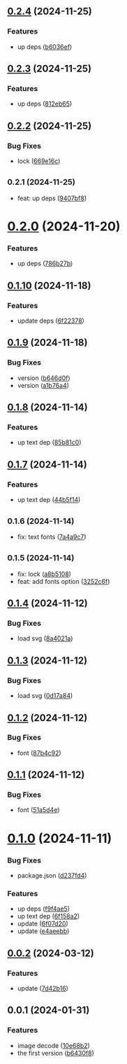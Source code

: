 ## [0.2.4](https://github.com/qq15725/modern-pdf/compare/v0.2.3...v0.2.4) (2024-11-25)


### Features

* up deps ([b6036ef](https://github.com/qq15725/modern-pdf/commit/b6036ef5d6ee1f0e49be4f3b42381f357e1b6fc0))



## [0.2.3](https://github.com/qq15725/modern-pdf/compare/v0.2.2...v0.2.3) (2024-11-25)


### Features

* up deps ([812eb65](https://github.com/qq15725/modern-pdf/commit/812eb650b9e9caf7fa9ebcdb40603627c3b9296b))



## [0.2.2](https://github.com/qq15725/modern-pdf/compare/v0.2.1...v0.2.2) (2024-11-25)


### Bug Fixes

* lock ([669e16c](https://github.com/qq15725/modern-pdf/commit/669e16c11a5b68a87e4ce69f22059a9c7c0baeba))



## <small>0.2.1 (2024-11-25)</small>

* feat: up deps ([9407bf8](https://github.com/qq15725/modern-pdf/commit/9407bf8))



# [0.2.0](https://github.com/qq15725/modern-pdf/compare/v0.1.10...v0.2.0) (2024-11-20)


### Features

* up deps ([786b27b](https://github.com/qq15725/modern-pdf/commit/786b27b681bd215b280d7f4888ae6f26864cbc92))



## [0.1.10](https://github.com/qq15725/modern-pdf/compare/v0.1.9...v0.1.10) (2024-11-18)


### Features

* update deps ([6f22378](https://github.com/qq15725/modern-pdf/commit/6f22378ca342631a0146f7a9e60ca6045e125e5b))



## [0.1.9](https://github.com/qq15725/modern-pdf/compare/v0.1.8...v0.1.9) (2024-11-18)


### Bug Fixes

* version ([b646d0f](https://github.com/qq15725/modern-pdf/commit/b646d0f0d2bf1d7bc3de65194f61eb7fbc034b51))
* version ([a1b76a4](https://github.com/qq15725/modern-pdf/commit/a1b76a47b6dffee6a74d5a263f5b96f8505c57b9))



## [0.1.8](https://github.com/qq15725/modern-pdf/compare/v0.1.7...v0.1.8) (2024-11-14)


### Features

* up text dep ([85b81c0](https://github.com/qq15725/modern-pdf/commit/85b81c07809e8064c64d00cee0a5b15d200cbe9c))



## [0.1.7](https://github.com/qq15725/modern-pdf/compare/v0.1.6...v0.1.7) (2024-11-14)


### Features

* up text dep ([44b5f14](https://github.com/qq15725/modern-pdf/commit/44b5f146a8bfea08b50be5035933f1b4a02ddcf9))



## <small>0.1.6 (2024-11-14)</small>

* fix: text fonts ([7a4a9c7](https://github.com/qq15725/modern-pdf/commit/7a4a9c7))



## <small>0.1.5 (2024-11-14)</small>

* fix: lock ([a8b5108](https://github.com/qq15725/modern-pdf/commit/a8b5108))
* feat: add fonts option ([3252c6f](https://github.com/qq15725/modern-pdf/commit/3252c6f))



## [0.1.4](https://github.com/qq15725/modern-pdf/compare/v0.1.3...v0.1.4) (2024-11-12)


### Bug Fixes

* load svg ([8a4021a](https://github.com/qq15725/modern-pdf/commit/8a4021a03ec0a12e1013074ce61461c6d4a9a030))



## [0.1.3](https://github.com/qq15725/modern-pdf/compare/v0.1.2...v0.1.3) (2024-11-12)


### Bug Fixes

* load svg ([0d17a84](https://github.com/qq15725/modern-pdf/commit/0d17a84ce5b33386ec91e72d88b91d4435ce8c83))



## [0.1.2](https://github.com/qq15725/modern-pdf/compare/v0.1.1...v0.1.2) (2024-11-12)


### Bug Fixes

* font ([87b4c92](https://github.com/qq15725/modern-pdf/commit/87b4c92467ddfbbd5ecdbe8e0f476b288b265a62))



## [0.1.1](https://github.com/qq15725/modern-pdf/compare/v0.1.0...v0.1.1) (2024-11-12)


### Bug Fixes

* font ([51a5d4e](https://github.com/qq15725/modern-pdf/commit/51a5d4e38fc056d4a0691d45c182ca57d332f59c))



# [0.1.0](https://github.com/qq15725/modern-pdf/compare/v0.0.2...v0.1.0) (2024-11-11)


### Bug Fixes

* package.json ([d237fd4](https://github.com/qq15725/modern-pdf/commit/d237fd4742db1933bab371cccb5ad3ce04dab9ea))


### Features

* up deps ([f9f4ae5](https://github.com/qq15725/modern-pdf/commit/f9f4ae57d6a7275198aa0a01f23b622b1f17dc27))
* up text dep ([6f158a2](https://github.com/qq15725/modern-pdf/commit/6f158a221fa56a63b66f0040cf0070e8163ae02c))
* update ([6f07d20](https://github.com/qq15725/modern-pdf/commit/6f07d20c1dcfb8d113852d54b3c991bd7347ad15))
* update ([e4aeebb](https://github.com/qq15725/modern-pdf/commit/e4aeebbcb050a942076b6eb6925d92c6137b66e3))



## [0.0.2](https://github.com/qq15725/modern-pdf/compare/v0.0.1...v0.0.2) (2024-03-12)


### Features

* update ([7d42b16](https://github.com/qq15725/modern-pdf/commit/7d42b16518e7dccc535c9926b32eae87549d36ab))



## 0.0.1 (2024-01-31)


### Features

* image decode ([10e68b2](https://github.com/qq15725/modern-pdf/commit/10e68b2962323c55fe5c82cb17f89f210b5868f7))
* the first version ([b6430f8](https://github.com/qq15725/modern-pdf/commit/b6430f83463349b64115ac511d7d26c91473a51c))



